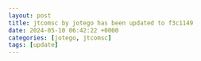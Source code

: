 ```yaml
---
layout: post
title: jtcomsc by jotego has been updated to f3c1149
date: 2024-05-10 06:42:22 +0000
categories: [jotego, jtcomsc]
tags: [update]
---
```


